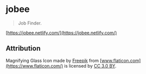 # jobee

> Job Finder.

[https://jobee.netlify.com/](https://jobee.netlify.com/)

## Attribution

Magnifying Glass Icon made by [Freepik](https://www.freepik.com/) from [www.flaticon.com](https://www.flaticon.com/) is licensed by [CC 3.0 BY](http://creativecommons.org/licenses/by/3.0/).
